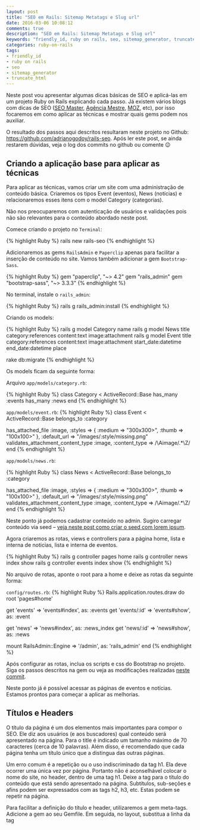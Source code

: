 ```yaml
---
layout: post
title: "SEO em Rails: Sitemap Metatags e Slug url"
date: 2016-03-06 10:08:12
comments: true
description: "SEO em Rails: Sitemap Metatags e Slug url"
keywords: "friendly_id, ruby on rails, seo, sitemap_generator, truncate_html"
categories: ruby-on-rails
tags:
- friendly_id
- ruby on rails
- seo
- sitemap_generator
- truncate_html
---
```


Neste post vou apresentar algumas dicas básicas de SEO e aplicá-las em um projeto Ruby on Rails explicando cada passo. Já existem vários blogs com dicas de SEO (<a href="http://www.seomaster.com.br/blog" target="_blank">SEO Master</a>, <a href="http://www.agenciamestre.com/blog/" target="_blank">Agência Mestre</a>, <a href="https://moz.com/blog" target="_blank">MOZ</a>, etc), por isso focaremos em como aplicar as técnicas e mostrar quais gems podem nos auxiliar.

O resultado dos passos aqui descritos resultaram neste projeto no Github: <a href="https://github.com/adrianogodoy/rails-seo" target="_blank">https://github.com/adrianogodoy/rails-seo</a>. Após ler este post, se ainda restarem dúvidas, veja o log dos commits no github ou comente 😉


## Criando a aplicação base para aplicar as técnicas

Para aplicar as técnicas, vamos criar um site com uma administração de conteúdo básica. Criaremos os tipos Event (eventos), News (notícias) e relacionaremos esses itens com o model Category (categorias).

Não nos preocuparemos com autenticação de usuários e validações pois não são relevantes para o conteúdo abordado neste post.

Comece criando o projeto no `Terminal`:

{% highlight Ruby %}
rails new rails-seo
{% endhighlight %}

Adicionaremos as gems `RailsAdmin` e `Paperclip`  apenas para facilitar a inserção de conteúdo no site. Vamos também adicionar a gem `Bootstrap-Sass`.

{% highlight Ruby %}
gem "paperclip", "~> 4.2"
gem "rails_admin"
gem "bootstrap-sass", "~> 3.3.3"
{% endhighlight %}

No terminal, instale o `rails_admin`:

{% highlight Ruby %}
rails g rails_admin:install
{% endhighlight %}

Criando os models:

{% highlight Ruby %}
rails g model Category name
rails g model News title category:references content:text image:attachment
rails g model Event title category:references content:text image:attachment start_date:datetime end_date:datetime place

rake db:migrate
{% endhighlight %}

Os models ficam da seguinte forma:

Arquivo `app/models/category.rb`:

{% highlight Ruby %}
class Category < ActiveRecord::Base
  has_many :events
  has_many :news
end
{% endhighlight %}


`app/models/event.rb`:
{% highlight Ruby %}
class Event < ActiveRecord::Base
  belongs_to :category

  has_attached_file :image, :styles => { :medium => "300x300>", :thumb => "100x100>" }, :default_url => "/images/:style/missing.png"
  validates_attachment_content_type :image, :content_type => /\Aimage\/.*\Z/
end
{% endhighlight %}

`app/models/news.rb`:

{% highlight Ruby %}
class News < ActiveRecord::Base
  belongs_to :category

  has_attached_file :image, :styles => { :medium => "300x300>", :thumb => "100x100>" }, :default_url => "/images/:style/missing.png"
  validates_attachment_content_type :image, :content_type => /\Aimage\/.*\Z/
end
{% endhighlight %}

Neste ponto já podemos cadastrar conteúdo no admin. Sugiro carregar conteúdo via seed – <a href="http://godoy.net.br/ruby-on-rails/2015/importacao-de-conteudo-e-seed-no-rails/">veja neste post como criar o seed com lorem ipsum</a>.

Agora criaremos as rotas, views e controllers para a página home, lista e interna de noticias, lista e interna de eventos.

{% highlight Ruby %}
rails g controller pages home
rails g controller news index show
rails g controller events index show
{% endhighlight %}

No arquivo de rotas, aponte o root para a home e deixe as rotas da seguinte forma:

`config/routes.rb`:
{% highlight Ruby %}
Rails.application.routes.draw do
  root 'pages#home'

  get 'events' => 'events#index', as: :events
  get 'events/:id' => 'events#show', as: :event

  get 'news' => 'news#index', as: :news_index
  get 'news/:id' => 'news#show', as: :news

  mount RailsAdmin::Engine => '/admin', as: 'rails_admin'
end
{% endhighlight %}

Após configurar as rotas, inclua os scripts e css do Bootstrap no projeto. Siga os passos descritos na gem ou veja as modificações realizadas <a href="https://github.com/Godoy/rails-seo/commit/18cbd0f457dea06c755b50af549d56b7fb9af389" target="_blank">neste commit</a>.

Neste ponto já é possível acessar as páginas de eventos e notícias. Estamos prontos para começar a aplicar as melhorias.

## Títulos e Headers

O título da página é um dos elementos mais importantes para compor o SEO. Ele diz aos usuários (e aos buscadores) qual conteúdo será apresentado na página. Para o title é indicado um tamanho máximo de 70 caracteres (cerca de 10 palavras). Além disso, é recomendado que cada página tenha um título único que a distingua das outras páginas.

Um erro comum é a repetição ou o uso indiscriminado da tag h1. Ela deve ocorrer uma única vez por página. Portanto não é aconselhável colocar o nome do site, no header, dentro de uma tag h1. Deixe a tag para o título do conteúdo que está sendo apresentado na página. Subtítulos, sub-seções e afins podem ser expressados com as tags h2, h3, etc. Estas podem se repetir na página.

Para facilitar a definição do título e header, utilizaremos a gem meta-tags. Adicione a gem ao seu Gemfile. Em seguida, no layout, substitua a linha da tag <title> pela seguinte:

`app/views/layouts/application.html.erb`:
{% highlight ERB %}
<%= display_meta_tags :site => 'SEO no Rails', :reverse => true %>
{% endhighlight %}

O valor de “site” corresponde ao nome do seu site. Utilizei a opção “reverse” true para que o nome do site seja repetido depois do título da página. Ficaria algo como:

*Título de exemplo da página \| SEO no Rails*

Além disso, em cada view, coloque a tag h1:

{% highlight ERB %}
<h1><%= title %></h1>
{% endhighlight %}

Nos controllers defina o valor do title. As actions de eventos, por exemplo, ficam da seguinte forma:

`app/controllers/events_controller.rb`:
{% highlight Ruby %}
  def index
    @events = Event.all
    @page_title = 'Eventos'
  end

  def show
    @page_title = @event.title
  end
{% endhighlight %}

Simples! Veja <a href="https://github.com/Godoy/rails-seo/commit/51b180b5b32d5a9e18858c3c5a34f77edebb36e7" target="_blank">neste commit</a> as alterações feitas em nosso projeto neste passo.

## Metatags

Precisamos também definir nossas metatags: description, keywords, além das metatags do facebook. A description não é tão relevante para rankeamento quanto o título, mas é extremamente importante para ganhar o clique do usuário no resultado de busca. O indicado é que a description possua entre 150 e 160 caracteres.

Da mesma forma, usaremos a gem meta-tags:

{% highlight Ruby %}
class NewsController < ApplicationController
  include ActionView::Helpers::TextHelper

...

  def show
    @page_title = @news.title
    @page_description = truncate(@news.content, length: 150, omission: '...')
    @page_keywords    = @news.title.gsub ' ', ', '

    set_meta_tags :og => {
      :title    => @page_title,
      :image    => request.base_url+@news.image.url,
      :description => @page_description
    }
  end
{% endhighlight %}

Para utilizar o helper truncate no texto, inclua-o no controller (linha 2). Apenas para exemplificar, no campo Keywords quebrei o título separando as palavras com vírgulas. Para um projeto real, torne isso gerenciável. Crie um novo campo “keywords” onde o administrador possa cadastrar keywords específicas para cada conteúdo. Faça o mesmo com a description. Ao invés de utilizar os 150 primeiros caracteres (que podem não ter nada relevante sendo dito), crie um campo administrável, assim o usuário pode inserir um texto mais interessante para chamar os usuários para visitar a página. <a href="https://github.com/Godoy/rails-seo/commit/5f34929a7b50b6d9d4c40fc2f9730336ee88b0c5" target="_blank">Commit com as alterações</a>

## URL Amigável

Além da url ser um fator muito relevante para o rankeamento da página nos resultados de busca, ela é outro importante mecanismo para transmitir ao usuário qual será o conteúdo da página. (veja <a href="http://godoy.net.br/php/2008/urls-amigaveis---htaccess/" target="_blank">neste post como fazer em PHP utilizando .htaccess</a> – old but gold 😀 )

Para desenvolvermos esta feature no rails, mais uma vez faremos uso de uma gem: FriendlyId. No gemfile, adicione:

{% highlight Ruby %}
Gemfile

gem 'friendly_id', '~> 5.1.0'
{% endhighlight %}

Execute o bundle install e em seguida o comando:

{% highlight Ruby %}
rails generate friendly_id
{% endhighlight %}

Este comando irá gerar, além do initializer, uma migration para criação de uma tabela onde serão armazenados os slugs e o histórico de alterações com correspondências de slugs. Precisamos também criar o campo slug nos nossos tipos (notícias, eventos e categorias). Execute as migrations:

{% highlight Ruby %}
rails generate migration add_slug_to_news slug:string:uniq
rails generate migration add_slug_to_events slug:string:uniq
rails generate migration add_slug_to_categories slug:string:uniq

rake db:migrate
{% endhighlight %}

Agora podemos decorar os models para sinalizar qual campo devem utilizar para a criação do slug, como por exemplo no model News, que utilizaremos o campo title:

`app/models/news.rb`:
{% highlight Ruby %}
class News < ActiveRecord::Base
...

  extend FriendlyId
  friendly_id :title, use: :slugged
end
{% endhighlight %}

No caso de eventos, é possível fazer um combo bacana na geração dos slugs, concatenando a data com o título do evento:

`app/models/event.rb`:
{% highlight Ruby %}
class Event < ActiveRecord::Base
...

  extend FriendlyId
  friendly_id :my_method_slug, use: :slugged

  def my_method_slug
    start_date.strftime("%m/%d/%Y")+" - #{title}"
  end
end
{% endhighlight %}

Como já havíamos cadastrado nosso conteúdo de teste, precisamos salvar novamente todos os registros para que seus slugs sejam gerados. O comando para ser executado no rails console é simples. Veja <a href="https://gist.github.com/Godoy/6564097" target="_blank">neste gist</a>.

Na listagem de notícias (http://localhost:3000/news) já é possível ver a nova URL sendo automaticamente gerada passando o slug ao invés do id. Agora só precisamos alterar a forma como os registros são buscados no controller:

`app/controllers/events_controller.rb`:

{% highlight Ruby %}
class EventsController < ApplicationController
...

  private
    def set_event
      @event = Event.friendly.find(params[:id])
    end
end
{% endhighlight %}

Done!

OBS: Para impedir que o slug gerado automaticamente seja sobrescrito ou apagado pelo usuário no rails_admin, exclua o campo slug dos formulários no rails_admin inserindo o seguinte no seu model:

`app/models/event.rb`:
{% highlight Ruby %}
class Event < ActiveRecord::Base
...

  rails_admin do
    create do
      exclude_fields :slug
    end
    edit do
      exclude_fields :slug
    end
  end
end
{% endhighlight %}

<a href="https://github.com/Godoy/rails-seo/commit/c3df3da6377ee6ebc094de8f09f83c8a154d48cd" target="_blank">Clique aqui</a> para ver o commit com as alterações.

## Sitemap

O <a href="https://support.google.com/webmasters/answer/183668?hl=en" target="_blank">sitemap</a> é uma forma na qual o webmaster pode auxiliar (e agilizar) a indexação do site. Permite sugerir aos robôs de busca quais páginas devem ser indexadas, qual frequência de rastreamento, data da última modificação da página e a prioridade em relação às outras páginas do arquivo.

Utilizaremos a gem `Sitemap Generator`. Adicione a gem ao seu Gemfile e execute o comando:

{% highlight Ruby %}
rake sitemap:install
{% endhighlight %}

No arquivo de configuração gerado, vamos inserir nossas páginas e rotas para os conteúdos:

`config/sitemap.rb`:
{% highlight Ruby %}
# Set the host name for URL creation
SitemapGenerator::Sitemap.default_host = "http://localhost:3000"

SitemapGenerator::Sitemap.create do

  add news_path, :priority => 0.7, :changefreq => 'daily'
  News.find_each do |item|
    add news_path(item), :lastmod => item.updated_at
  end

  add events_path, :priority => 0.7, :changefreq => 'daily'
  Event.find_each do |item|
    add event_path(item), :lastmod => item.updated_at
  end
end
{% endhighlight %}

A página inicial já é incluida por default. Execute o seguinte para gerar o sitemap baseado nas configurações:

{% highlight Ruby %}
rake sitemap:refresh
{% endhighlight %}

E confira o seu sitemap gerado em `/public/sitemap.xml.gz`:

{% highlight XML %}
...
  <url>
      <loc>http://localhost:3000</loc>
    <lastmod>2015-03-06T21:49:01-03:00</lastmod>
    <changefreq>always</changefreq>
    <priority>1.0</priority>
  </url>
  <url>
    <loc>http://localhost:3000/noticias</loc>
    <lastmod>2015-03-06T21:49:01-03:00</lastmod>
    <changefreq>daily</changefreq>
    <priority>0.7</priority>
  </url>
  <url>
    <loc>http://localhost:3000/noticias/optio-minima-exercitationem-dolor</loc>
    <lastmod>2015-03-07T00:19:29+00:00</lastmod>
    <changefreq>weekly</changefreq>
    <priority>0.5</priority>
  </url>
...
{% endhighlight %}

Veja o <a href="https://github.com/Godoy/rails-seo/commit/56cad016d28fee5fc83711408ebf60a1d5309a53" target="_blank">commit</a> com as alterações para Sitemap.

## Crie conteúdo e monitore!

Com as dicas básicas dadas neste artigo sua página estará em boas condições de aparecer nas buscas dos usuários pelo conteúdo do seu site. Lembre-se: antes de qualquer técnica, seu site precisa ter conteúdo!

As técnicas de SEO existem para tornar claro qual o conteúdo de seu site e permitir que os buscadores exponham seu conteúdo quando for relevante para a busca feita.

Faça o monitoramento de seu site. Acompanhe no Google Analytics o perfil de seu visitante, quais páginas são mais acessadas e as origens de tráfego.

Cadastre seu site no Google Webmasters (http://www.google.com.br/webmasters/) e receba feedbacks de melhorias e erros no seu site.

Em breve farei um post sobre microdados e utilizarei este mesmo projeto como base!

Dúvidas e sugestões são bem vindas 😉

